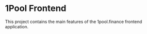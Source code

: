 # 1Pool Frontend
This project contains the main features of the 1pool.finance frontend application.
